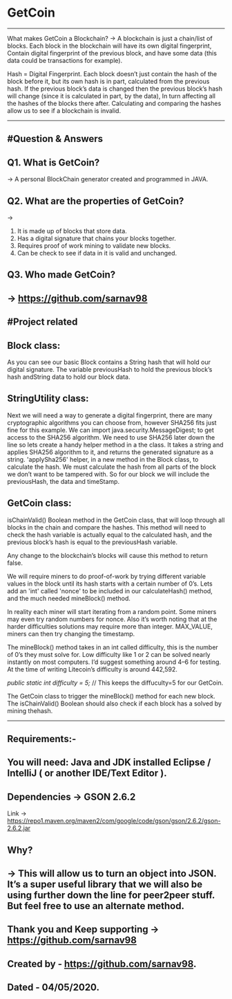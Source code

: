 # GetCoin
---------
What makes GetCoin a Blockchain?
-> 
A blockchain is just a chain/list of blocks. 
Each block in the blockchain will have its own digital fingerprint, 
Contain digital fingerprint of the previous block, and have some data 
(this data could be transactions for example).

Hash = Digital Fingerprint.
Each block doesn’t just contain the hash of the block before it, but its own hash is in part, calculated from the previous hash. 
If the previous block’s data is changed then the previous block’s hash will change (since it is calculated in part, by the data),
In turn affecting all the hashes of the blocks there after. 
Calculating and comparing the hashes allow us to see if a blockchain is invalid.



-----------------------------------------------
#Question & Answers
-------------------
Q1. What is GetCoin?
--------------------
-> A personal BlockChain generator created and programmed in JAVA.

Q2. What are the properties of GetCoin?
---------------------------------------
->
1. It is made up of blocks that store data.
2. Has a digital signature that chains your blocks together.
3. Requires proof of work mining to validate new blocks.
4. Can be check to see if data in it is valid and unchanged.

Q3. Who made GetCoin?
---------------------
->
https://github.com/sarnav98
------------------------------

#Project related
-----------------
Block class:
------------
As you can see our basic Block contains a String hash that will hold our digital signature. 
The variable previousHash to hold the previous block’s hash andString data to hold our block data.

StringUtility class:
--------------------
Next we will need a way to generate a digital fingerprint,
there are many cryptographic algorithms you can choose from, however SHA256 fits just fine for this example. We can import java.security.MessageDigest; to get access to the SHA256 algorithm.
We need to use SHA256 later down the line so lets create a handy helper method in a the class.
It takes a string and applies SHA256 algorithm to it, and returns the generated signature as a string.
'applySha256' helper, in a new method in the Block class, to calculate the hash. 
We must calculate the hash from all parts of the block we don’t want to be tampered with. 
So for our block we will include the previousHash, the data and timeStamp.

GetCoin class:
--------------
isChainValid() Boolean method in the GetCoin class, 
that will loop through all blocks in the chain and compare the hashes. 
This method will need to check the hash variable is actually equal to the calculated hash, 
and the previous block’s hash is equal to the previousHash variable.

Any change to the blockchain’s blocks will cause this method to return false.

We will require miners to do proof-of-work by trying different variable values in the block until its hash starts with a certain number of 0’s.
Lets add an 'int' called 'nonce' to be included in our calculateHash() method, and the much needed mineBlock() method.

In reality each miner will start iterating from a random point. 
Some miners may even try random numbers for nonce. 
Also it’s worth noting that at the harder difficulties solutions may require more than integer.
MAX_VALUE, miners can then try changing the timestamp.

The mineBlock() method takes in an int called difficulty, this is the number of 0’s they must solve for. 
Low difficulty like 1 or 2 can be solved nearly instantly on most computers.
I’d suggest something around 4–6 for testing. 
At the time of writing Litecoin’s difficulty is around 442,592.

*public static int difficulty = 5;* // This keeps the diffuculty=5 for our GetCoin.

The GetCoin class to trigger the mineBlock() method for each new block. 
The isChainValid() Boolean should also check if each block has a solved by mining thehash.

----------------

Requirements:-
-------------
You will need:
Java and JDK installed
Eclipse / IntelliJ ( or another IDE/Text Editor ).
----------------------------------------------------------------

Dependencies -> GSON 2.6.2
--------------------------
Link -> https://repo1.maven.org/maven2/com/google/code/gson/gson/2.6.2/gson-2.6.2.jar

Why?
----
-> This will allow us to turn an object into JSON.
It’s a super useful library that we will also be using further down the line for peer2peer stuff.
But feel free to use an alternate method.
--------------------------------------------------------------------------------------

Thank you and Keep supporting -> https://github.com/sarnav98
-------------------------------------------------------------
Created by - https://github.com/sarnav98.
-----------------------------------------
Dated - 04/05/2020.
-------------------

